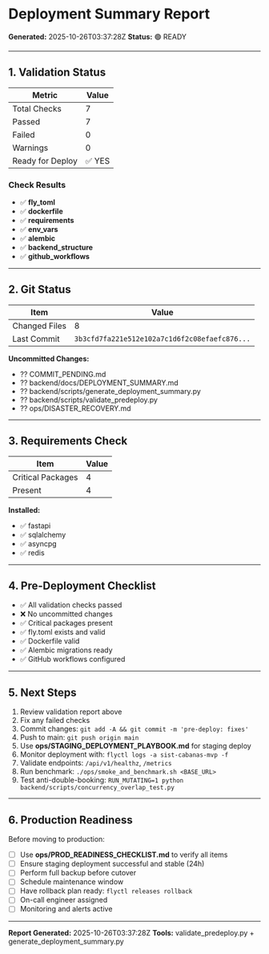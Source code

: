 # Deployment Summary Report

**Generated:** 2025-10-26T03:37:28Z
**Status:** 🟢 READY

---

## 1. Validation Status

| Metric | Value |
|--------|-------|
| Total Checks | 7 |
| Passed | 7 |
| Failed | 0 |
| Warnings | 0 |
| Ready for Deploy | ✅ YES |

### Check Results

- ✅ **fly_toml**
- ✅ **dockerfile**
- ✅ **requirements**
- ✅ **env_vars**
- ✅ **alembic**
- ✅ **backend_structure**
- ✅ **github_workflows**

---

## 2. Git Status

| Item | Value |
|------|-------|
| Changed Files | 8 |
| Last Commit | `3b3cfd7fa221e512e102a7c1d6f2c08efaefc876...` |

**Uncommitted Changes:**
- ?? COMMIT_PENDING.md
- ?? backend/docs/DEPLOYMENT_SUMMARY.md
- ?? backend/scripts/generate_deployment_summary.py
- ?? backend/scripts/validate_predeploy.py
- ?? ops/DISASTER_RECOVERY.md

---

## 3. Requirements Check

| Item | Value |
|------|-------|
| Critical Packages | 4 |
| Present | 4 |

**Installed:**
- ✅ fastapi
- ✅ sqlalchemy
- ✅ asyncpg
- ✅ redis

---

## 4. Pre-Deployment Checklist

- ✅ All validation checks passed
- ❌ No uncommitted changes
- ✅ Critical packages present
- ✅ fly.toml exists and valid
- ✅ Dockerfile valid
- ✅ Alembic migrations ready
- ✅ GitHub workflows configured

---

## 5. Next Steps

1. Review validation report above
2. Fix any failed checks
3. Commit changes: `git add -A && git commit -m 'pre-deploy: fixes'`
4. Push to main: `git push origin main`
5. Use **ops/STAGING_DEPLOYMENT_PLAYBOOK.md** for staging deploy
6. Monitor deployment with: `flyctl logs -a sist-cabanas-mvp -f`
7. Validate endpoints: `/api/v1/healthz`, `/metrics`
8. Run benchmark: `./ops/smoke_and_benchmark.sh <BASE_URL>`
9. Test anti-double-booking: `RUN_MUTATING=1 python backend/scripts/concurrency_overlap_test.py`

---

## 6. Production Readiness

Before moving to production:

- [ ] Use **ops/PROD_READINESS_CHECKLIST.md** to verify all items
- [ ] Ensure staging deployment successful and stable (24h)
- [ ] Perform full backup before cutover
- [ ] Schedule maintenance window
- [ ] Have rollback plan ready: `flyctl releases rollback`
- [ ] On-call engineer assigned
- [ ] Monitoring and alerts active

---

**Report Generated:** 2025-10-26T03:37:28Z
**Tools:** validate_predeploy.py + generate_deployment_summary.py
